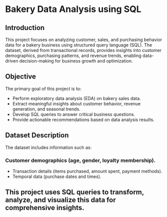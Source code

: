 # Bakery Data Analysis using SQL
## Introduction
This project focuses on analyzing customer, sales, and purchasing behavior data for a bakery business using structured query language (SQL). The dataset, derived from transactional records, provides insights into customer demographics, purchasing patterns, and revenue trends, enabling data-driven decision-making for business growth and optimization.
## Objective
The primary goal of this project is to:
* Perform exploratory data analysis (EDA) on bakery sales data.
* Extract meaningful insights about customer behavior, revenue generation, and seasonal trends.
* Develop SQL queries to answer critical business questions.
* Provide actionable recommendations based on data analysis results.
## Dataset Description
The dataset includes information such as:
### Customer demographics (age, gender, loyalty membership).
* Transaction details (items purchased, amount spent, payment methods).
* Temporal data (purchase dates and times).
## This project uses SQL queries to transform, analyze, and visualize this data for comprehensive insights.
